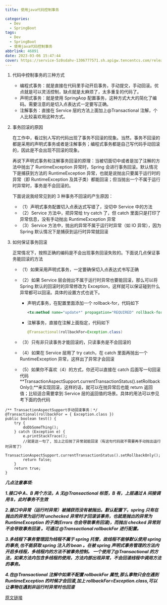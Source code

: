 ```yaml
---
title: 使用java代码控制事务

categories:
  - Dev
  - SpringBoot
tags:
  - Dev
  - SpringBoot
  - 使用java代码控制事务
abbrlink: 46891
date: 2023-03-06 15:47:44
cover: https://service-5z0sdahv-1306777571.sh.apigw.tencentcs.com/release/?uuid=26efb986ff28499facef387b4cced2ce
---
```


1.  代码中控制事务的三种方式

    - 编程式事务：就是直接在代码里手动开启事务，手动提交，手动回滚。优点就是可以灵活控制，缺点就是太麻烦了，太多重复的代码了。
    - 声明式事务：就是使用 SpringAop 配置事务，这种方式大大的简化了编码。需要注意的是切入点表达式一定要写正确。
    - 注解事务：直接在 Service 层的方法上面加上@Transactional 注解，个人比较喜欢用这种方式。

2.  事务回滚的原因

    在工作中，看过别人写的代码出现了事务不回滚的现象。当然，事务不回滚的都是采用的声明式事务或者是注解事务；编程式事务都是自己写代码手动回滚的，因此是不会出现不回滚的现象。

    再说下声明式事务和注解事务回滚的原理：当被切面切中或者是加了注解的方法中抛出了 RuntimeException 异常时，Spring 会进行事务回滚。默认情况下是捕获到方法的 RuntimeException 异常，也就是说抛出只要属于运行时的异常（即 RuntimeException 及其子类）都能回滚；但当抛出一个不属于运行时异常时，事务是不会回滚的。

    下面说说我经常见到的 3 种事务不回滚的产生原因：

    - （1）声明式事务配置切入点表达式写错了，没切中 Service 中的方法
    - （2）Service 方法中，把异常给 try catch 了，但 catch 里面只是打印了异常信息，没有手动抛出 RuntimeException 异常
    - （3）Service 方法中，抛出的异常不属于运行时异常（如 IO 异常），因为 Spring 默认情况下是捕获到运行时异常就回滚

3.  如何保证事务回滚

    正常情况下，按照正确的编码是不会出现事务回滚失败的。下面说几点保证事务能回滚的方法

    - （1）如果采用声明式事务，一定要确保切入点表达式书写正确
    - （2）如果 Service 层会抛出不属于运行时异常也要能回滚，那么可以将 Spring 默认的回滚时的异常修改为 Exception，这样就可以保证碰到什么异常都可以回滚。具体的设置方式也说下。

      - 声明式事务，在配置里面添加一个 rollback-for，代码如下

        ```xml
        <tx:method name="update*" propagation="REQUIRED" rollback-for="java.lang.Exception"/>
        ```

      - 注解事务，直接在注解上面指定，代码如下

        ```java
        @Transactional(rollbackFor=Exception.class)
        ```

    - （3）只有非只读事务才能回滚的，只读事务是不会回滚的
    - （4）如果在 Service 层用了 try catch，在 catch 里面再抛出一个 RuntimeException 异常，这样出了异常才会回滚
    - （5）如果你不喜欢（4）的方式，你还可以直接在 catch 后面写一句回滚代码**TransactionAspectSupport.currentTransactionStatus().setRollbackOnly();**来实现回滚，这样的话，就可以在抛异常后也能 return 返回值；比较适合需要拿到 Service 层的返回值的场景。具体的用法可以参见考下面的伪代码

```
/** TransactionAspectSupport手动回滚事务：*/
@Transactional(rollbackFor = { Exception.class })
public boolean test() {
    try {
        doDbSomeThing();
    } catch (Exception e) {
        e.printStackTrace();
        //就是这一句了, 加上之后抛了异常就能回滚（有这句代码就不需要再手动抛出运行时异常了）
        TransactionAspectSupport.currentTransactionStatus().setRollbackOnly();
        return false;
    }
    return true;
}
```

_**几点注意事项:**_

_**1.接口中 A、B 两个方法，A 无@Transactional 标签，B 有，上层通过 A 间接调用 B，此时事务不生效**_

_**2.接口中异常（运行时异常）被捕获而没有被抛出。默认配置下，spring 只有在抛出的异常为运行时 unchecked 异常时才回滚该事务，也就是抛出的异常为 RuntimeException 的子类(Errors 也会导致事务回滚)，而抛出 checked 异常则不会导致事务回滚 。可通过 @Transactional rollbackFor 进行配置。**_

_**3.多线程下事务管理因为线程不属于 spring 托管，故线程不能够默认使用 spring 的事务,也不能获取 spring 注入的 bean 。在被 spring 声明式事务管理的方法内开启多线程，多线程内的方法不被事务控制。 一个使用了@Transactional 的方法，如果方法内包含多线程的使用，方法内部出现异常，不会回滚线程中调用方法的事务。**_

_**4.在@Transactional 注解中如果不配置 rollbackFor 属性,那么事物只会在遇到 RuntimeException 的时候才会回滚,加上 rollbackFor=Exception.class,可以让事物在遇到非运行时异常时也回滚**_

[原文链接](https://www.cnblogs.com/zeng1994/p/8257763.html)